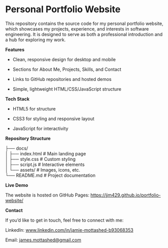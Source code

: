 # Personal Portfolio Website

This repository contains the source code for my personal portfolio website, which showcases my projects, experience, and interests in software engineering. It is designed to serve as both a professional introduction and a hub for exploring my work.

**Features**

* Clean, responsive design for desktop and mobile

* Sections for About Me, Projects, Skills, and Contact

* Links to GitHub repositories and hosted demos

* Simple, lightweight HTML/CSS/JavaScript structure

**Tech Stack**

* HTML5 for structure

* CSS3 for styling and responsive layout

* JavaScript for interactivity

**Repository Structure**

├── docs/  
│   ├── index.html        # Main landing page  
│   ├── style.css         # Custom styling  
│   ├── script.js         # Interactive elements  
│   └── assets/           # Images, icons, etc.  
└── README.md             # Project documentation  

**Live Demo**

The website is hosted on GitHub Pages: https://jjm429.github.io/portfolio-website/

**Contact**

If you’d like to get in touch, feel free to connect with me:

LinkedIn: www.linkedin.com/in/jamie-mottashed-b93068353

Email: james.mottashed@gmail.com
